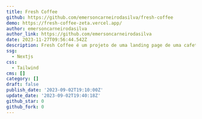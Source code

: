 ```yaml
---
title: Fresh Coffee
github: https://github.com/emersoncarneirodasilva/fresh-coffee
demo: https://fresh-coffee-zeta.vercel.app/
author: emersoncarneirodasilva
author_link: https://github.com/emersoncarneirodasilva
date: 2023-11-27T09:56:44.542Z
description: Fresh Coffee é um projeto de uma landing page de uma cafeteria.
ssg:
  - Nextjs
css:
  - Tailwind
cms: []
category: []
draft: false
publish_date: '2023-09-02T19:10:00Z'
update_date: '2023-09-02T19:40:18Z'
github_star: 0
github_fork: 0
---
```

